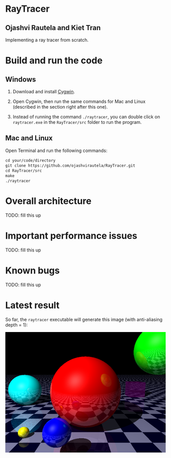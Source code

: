 # RayTracer

## Ojashvi Rautela and Kiet Tran

Implementing a ray tracer from scratch.

# Build and run the code

## Windows

1. Download and install [Cygwin](https://cygwin.com/install.html "Cygwin's Download Page"). 

2. Open Cygwin, then run the same commands for Mac and Linux (described in the section right after this one).

3. Instead of running the command `./raytracer`, you can double click on `raytracer.exe` in the `RayTracer/src` folder to run the program.

## Mac and Linux

Open Terminal and run the following commands: 

```
cd your/code/directory
git clone https://github.com/ojashvirautela/RayTracer.git
cd RayTracer/src
make
./raytracer
```

# Overall architecture

TODO: fill this up

# Important performance issues

TODO: fill this up

# Known bugs

TODO: fill this up

# Latest result

So far, the `raytracer` executable will generate this image (with anti-aliasing depth = 1):

<p align="center">
  <img src="./images/milestones/dec9/scene_aadepth_1.jpeg" alt="Most Recent Result Image"/>
</p>
